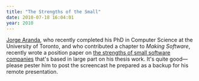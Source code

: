 ```yaml
---
title: "The Strengths of the Small"
date: 2010-07-18 16:04:01
year: 2010
---
```

<a href="http://catenary.wordpress.com/">Jorge Aranda</a>, who recently completed his PhD in Computer Science at the University of Toronto, and who contributed a chapter to <em>Making Software</em>, recently wrote a position paper on <a href="http://catenary.wordpress.com/2010/07/14/the-strengths-of-small-software-organizations/">the strengths of small software companies</a> that's based in large part on his thesis work. It's quite good—please pester him to post the screencast he prepared as a backup for his remote presentation.
